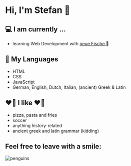 # Hi, I'm Stefan  :wave:

## 💻 I am currently ...
- learning Web Development with <a href="https://www.neuefische.de/">neue Fische </a>  🐧

## 💬 My Languages
- HTML
- CSS
- JavaScript
- German, English, Dutch, Italian, (ancient) Greek & Latin  

## ❤️‍🔥 I like ❤️‍🔥
- pizza, pasta and fries
- soccer 
- anything history-related
- ancient greek and latin grammar (kidding)

## Feel free to leave with a smile:
![penguins](https://media.giphy.com/media/jxETRYAi2KReel7pqy/giphy.gif)
